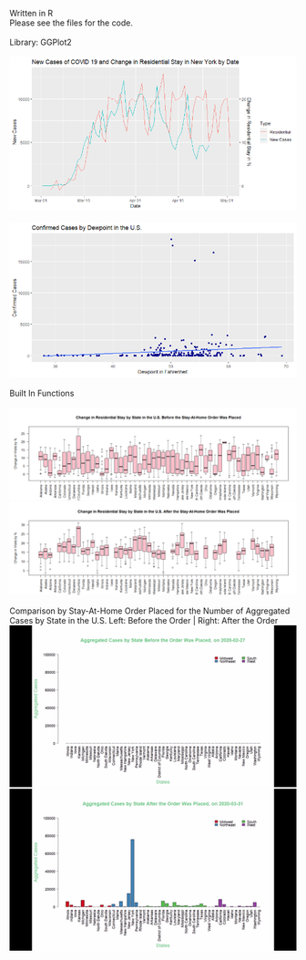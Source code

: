 Written in R  
Please see the files for the code.
<br/>
<br/>
Library: GGPlot2
<br/>
<br/>
![dual line plot with offset, ggplot2](https://github.com/jojuno/EDA/blob/master/new%20cases%20and%20change%20in%20residential%20in%20new%20york%20by%20date%20offset.png)
<br/>
<br/>
![scatterplot, ggplot2](https://github.com/jojuno/EDA/blob/master/confirmed%20cases%20by%20dewpoint%20in%20the%20U.S..png)
<br/>
<br/>
Built In Functions
<br/>
<br/>
![boxplot before order](https://github.com/jojuno/EDA/blob/master/change%20in%20residential%20stay%20by%20state%20in%20the%20U.S.%20before%20the%20stay-at-home%20order%20was%20placed.png) 
![boxplot after order](https://github.com/jojuno/EDA/blob/master/change%20in%20residential%20stay%20by%20state%20in%20the%20U.S.%20after%20the%20stay-at-home%20order%20was%20placed.png) 
<br/>
<br/>
Comparison by Stay-At-Home Order Placed for the Number of Aggregated Cases by State in the U.S.
Left: Before the Order | Right: After the Order
![time series video before order](https://github.com/jojuno/EDA/blob/master/vid%201.gif) ![time series video after order](https://github.com/jojuno/EDA/blob/master/vid%202.gif) 
